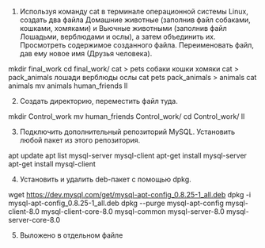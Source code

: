 1. Используя команду cat в терминале операционной системы Linux, создать
два файла Домашние животные (заполнив файл собаками, кошками,
хомяками) и Вьючные животными (заполнив файл Лошадьми, верблюдами и
ослы), а затем объединить их. Просмотреть содержимое созданного файла.
Переименовать файл, дав ему новое имя (Друзья человека).

mkdir final_work
cd final_work/
cat > pets
    собаки
    кошки
    хомяки
cat > pack_animals
    лошади
    верблюды
    ослы
cat pets pack_animals > animals
cat animals
mv animals human_friends
ll

2. Создать директорию, переместить файл туда.

mkdir Control_work
mv human_friends Control_work/
cd Control_work/
ll

3. Подключить дополнительный репозиторий MySQL. Установить любой пакет
из этого репозитория.

apt update
apt list mysql-server mysql-client
apt-get install mysql-server
apt-get install mysql-client

4. Установить и удалить deb-пакет с помощью dpkg.

wget https://dev.mysql.com/get/mysql-apt-config_0.8.25-1_all.deb
dpkg -i mysql-apt-config_0.8.25-1_all.deb
dpkg --purge mysql-apt-config mysql-client-8.0 mysql-client-core-8.0 mysql-common mysql-server-8.0 mysql-server-core-8.0

5. Выложено в отдельном файле
